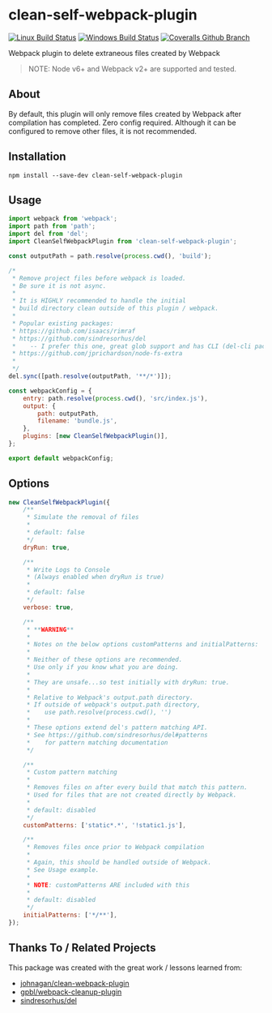 # clean-self-webpack-plugin

[![Linux Build Status](https://img.shields.io/circleci/project/github/chrisblossom/clean-self-webpack-plugin/master.svg?label=linux%20build)](https://circleci.com/gh/chrisblossom/clean-self-webpack-plugin/tree/master)
[![Windows Build Status](https://img.shields.io/appveyor/ci/chrisblossom/clean-self-webpack-plugin/master.svg?label=windows%20build)](https://ci.appveyor.com/project/chrisblossom/clean-self-webpack-plugin/branch/master)
[![Coveralls Github Branch](https://img.shields.io/coveralls/github/chrisblossom/clean-self-webpack-plugin/master.svg)](https://coveralls.io/github/chrisblossom/clean-self-webpack-plugin?branch=master)

Webpack plugin to delete extraneous files created by Webpack

> NOTE: Node v6+ and Webpack v2+ are supported and tested.

## About

By default, this plugin will only remove files created by Webpack after compilation has completed.
Zero config required. Although it can be configured to remove other files, it is not recommended.

## Installation

`npm install --save-dev clean-self-webpack-plugin`

## Usage

```js
import webpack from 'webpack';
import path from 'path';
import del from 'del';
import CleanSelfWebpackPlugin from 'clean-self-webpack-plugin';

const outputPath = path.resolve(process.cwd(), 'build');

/*
 * Remove project files before webpack is loaded.
 * Be sure it is not async.
 *
 * It is HIGHLY recommended to handle the initial
 * build directory clean outside of this plugin / webpack.
 *
 * Popular existing packages:
 * https://github.com/isaacs/rimraf
 * https://github.com/sindresorhus/del
 *    -- I prefer this one, great glob support and has CLI (del-cli package)
 * https://github.com/jprichardson/node-fs-extra
 *
 */
del.sync([path.resolve(outputPath, '**/*')]);

const webpackConfig = {
    entry: path.resolve(process.cwd(), 'src/index.js'),
    output: {
        path: outputPath,
        filename: 'bundle.js',
    },
    plugins: [new CleanSelfWebpackPlugin()],
};

export default webpackConfig;
```

## Options

```js
new CleanSelfWebpackPlugin({
    /**
     * Simulate the removal of files
     *
     * default: false
     */
    dryRun: true,

    /**
     * Write Logs to Console
     * (Always enabled when dryRun is true)
     *
     * default: false
     */
    verbose: true,

    /**
     * **WARNING**
     *
     * Notes on the below options customPatterns and initialPatterns:
     *
     * Neither of these options are recommended.
     * Use only if you know what you are doing.
     *
     * They are unsafe...so test initially with dryRun: true.
     *
     * Relative to Webpack's output.path directory.
     * If outside of webpack's output.path directory,
     *    use path.resolve(process.cwd(), '')
     *
     * These options extend del's pattern matching API.
     * See https://github.com/sindresorhus/del#patterns
     *    for pattern matching documentation
     */

    /**
     * Custom pattern matching
     *
     * Removes files on after every build that match this pattern.
     * Used for files that are not created directly by Webpack.
     *
     * default: disabled
     */
    customPatterns: ['static*.*', '!static1.js'],

    /**
     * Removes files once prior to Webpack compilation
     *
     * Again, this should be handled outside of Webpack.
     * See Usage example.
     *
     * NOTE: customPatterns ARE included with this
     *
     * default: disabled
     */
    initialPatterns: ['*/**'],
});
```

## Thanks To / Related Projects

This package was created with the great work / lessons learned from:

*   [johnagan/clean-webpack-plugin](https://github.com/johnagan/clean-webpack-plugin)
*   [gpbl/webpack-cleanup-plugin](https://github.com/gpbl/webpack-cleanup-plugin)
*   [sindresorhus/del](https://github.com/sindresorhus/del)
